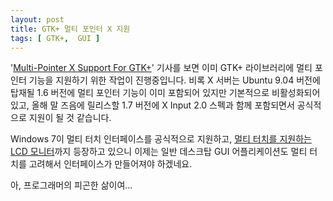 ```yaml
---
layout: post
title: GTK+ 멀티 포인터 X 지원
tags: [ GTK+,  GUI ]
---
```


'[Multi-Pointer X Support For GTK+](http://www.phoronix.com/scan.php?page=news_item&px=NzAwNw)' 기사를 보면 이미 GTK+ 라이브러리에 멀티 포인터 기능을 지원하기 위한 작업이 진행중입니다. 비록 X 서버는 Ubuntu 9.04 버전에 탑재될 1.6 버전에 멀티 포인터 기능이 이미 포함되어 있지만 기본적으로 비활성화되어 있고, 올해 말 즈음에 릴리스할 1.7 버전에 X Input 2.0 스펙과 함께 포함되면서 공식적으로 지원이 될 것 같습니다.

Windows 7이 멀티 터치 인터페이스를 공식적으로 지원하고, [멀티 터치를 지원하는 LCD 모니터](http://www.idg.co.kr/newscenter/common/newCommonView.do?newsId=53180)까지 등장하고 있으니 이제는 일반 데스크탑 GUI 어플리케이션도 멀티 터치를 고려해서 인터페이스가 만들어져야 하겠네요.

아, 프로그래머의 피곤한 삶이여...
